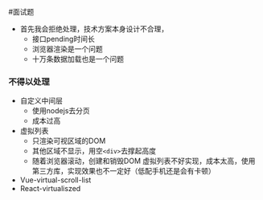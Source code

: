 #面试题 


- 首先我会拒绝处理，技术方案本身设计不合理，
	- 接口pending时间长
	- 浏览器渲染是一个问题
	- 十万条数据加载也是一个问题


### 不得以处理

- 自定义中间层
	- 使用nodejs去分页
	- 成本过高
- 虚拟列表
	- 只渲染可视区域的DOM
	- 其他区域不显示，用空`<div>`去撑起高度
	- 随着浏览器滚动，创建和销毁DOM
虚拟列表不好实现，成本太高，使用第三方库，实现效果也不一定好（低配手机还是会有卡顿）
- Vue-virtual-scroll-list
- React-virtualiszed
